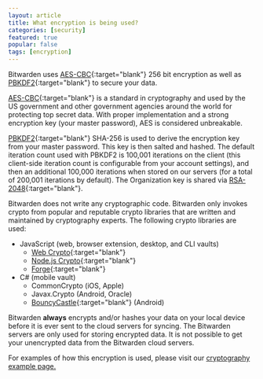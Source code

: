 ```yaml
---
layout: article
title: What encryption is being used?
categories: [security]
featured: true
popular: false
tags: [encryption]
---
```


Bitwarden uses [AES-CBC][aes]{:target="blank"} 256 bit encryption as well as [PBKDF2][pbkdf2]{:target="blank"} to secure your data.

[AES-CBC][aes]{:target="blank"} is a standard in cryptography and used by the US government and other government agencies around the world for protecting top secret data. With proper implementation and a strong encryption key (your master password), AES is considered unbreakable.

[PBKDF2][pbkdf2]{:target="blank"} SHA-256 is used to derive the encryption key from your master password. This key is then salted and hashed. The default iteration count used with PBKDF2 is 100,001 iterations on the client (this client-side iteration count is configurable from your account settings), and then an additional 100,000 iterations when stored on our servers (for a total of 200,001 iterations by default). The Organization key is shared via [RSA-2048][rsa]{:target="blank"}.

Bitwarden does not write any cryptographic code. Bitwarden only invokes crypto from popular and reputable crypto libraries that are written and maintained by cryptography experts. The following crypto libraries are used:

- JavaScript (web, browser extension, desktop, and CLI vaults)
  - [Web Crypto][webcrypto]{:target="blank"}
  - [Node.js Crypto][nodecrypto]{:target="blank"}
  - [Forge][forge]{:target="blank"}
- C# (mobile vault)
  - CommonCrypto (iOS, Apple)
  - Javax.Crypto (Android, Oracle)
  - [BouncyCastle][bouncy]{:target="blank"} (Android)

Bitwarden **always** encrypts and/or hashes your data on your local device before it is ever sent to the cloud servers for syncing. The Bitwarden servers are only used for storing encrypted data. It is not possible to get your unencrypted data from the Bitwarden cloud servers.

For examples of how this encryption is used, please visit our [cryptography example page.](https://bitwarden.com/help/crypto.html)

[aes]: https://en.wikipedia.org/wiki/Advanced_Encryption_Standard
[pbkdf2]: https://en.wikipedia.org/wiki/PBKDF2
[rsa]: https://en.wikipedia.org/wiki/RSA_numbers#RSA-2048
[forge]: https://github.com/digitalbazaar/forge
[webcrypto]: https://w3c.github.io/webcrypto/Overview.html
[bouncy]: http://www.bouncycastle.org/csharp/
[nodecrypto]: https://nodejs.org/api/crypto.html
